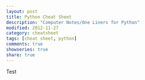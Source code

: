 ```yaml
---
layout: post
title: Python Cheat Sheet
description: "Computer Notes/One Liners for Python"
modified: 2012-11-27
category: cheatsheet
tags: [cheat sheet, python]
comments: true
showseries: true
share: true
---
```


Test
